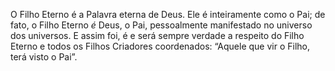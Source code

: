 ﻿O Filho Eterno é a Palavra eterna de Deus. Ele é inteiramente como o Pai; de fato, o Filho Eterno *é* Deus, o Pai, pessoalmente manifestado no universo dos universos. E assim foi, é e será sempre verdade a respeito do Filho Eterno e todos os Filhos Criadores coordenados: “Aquele que vir o Filho, terá visto o Pai”.